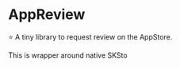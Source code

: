 # AppReview

⭐️ A tiny library to request review on the AppStore.

This is wrapper around native SKSto